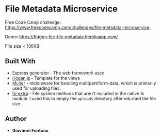 # File Metadata Microservice

Free Code Camp challenge: https://www.freecodecamp.com/challenges/file-metadata-microservice.

Demo: https://fntgnn-fcc-file-metadata.herokuapp.com/

File size < 100KB
## Built With

* [Express generator](https://www.npmjs.com/package/express-generator) - The web framework used
* [Hogan.js](http://twitter.github.io/hogan.js/) - Template for the views
* [Multer](https://www.npmjs.com/package/multer) - middleware for handling multipart/form-data, which is primarily used for uploading files.
* [fs-extra](https://www.npmjs.com/package/fs-extra) - File system methods that aren't included in the native fs module. I used this to empty the `uploads` directory after returned the file size.


## Author

* **Giovanni Fontana**
